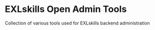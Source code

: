 # EXLskills Open Admin Tools

Collection of various tools used for EXLskills backend administration 

